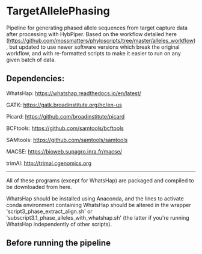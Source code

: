 # TargetAllelePhasing
Pipeline for generating phased allele sequences from target capture data after processing with HybPiper.
Based on the workflow detailed here (https://github.com/mossmatters/phyloscripts/tree/master/alleles_workflow), but updated to use newer software versions which break the original workflow, and with re-formatted scripts to make it easier to run on any given batch of data.

## Dependencies:
WhatsHap: https://whatshap.readthedocs.io/en/latest/

GATK: https://gatk.broadinstitute.org/hc/en-us

Picard: https://github.com/broadinstitute/picard

BCFtools: https://github.com/samtools/bcftools

SAMtools: https://github.com/samtools/samtools

MACSE: https://bioweb.supagro.inra.fr/macse/

trimAl: http://trimal.cgenomics.org

----------------------------------------------------
All of these programs (except for WhatsHap) are packaged and compiled to be downloaded from here.

WhatsHap should be installed using Anaconda, and the lines to activate conda environment containing WhatsHap should be altered in the wrapper 'script3_phase_extract_align.sh' or 'subscript3.1_phase_alleles_with_whatshap.sh' (the latter if you're running WhatsHap independently of other scripts).

## Before running the pipeline

